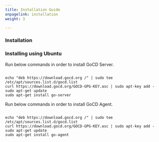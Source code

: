 ```yaml
---
title: Installation Guide
onpagelink: installation
weight: 3

---
```


### Installation

### Installing using Ubuntu

Run below commands in order to install GoCD Server.

 ```

echo "deb https://download.gocd.org /" | sudo tee /etc/apt/sources.list.d/gocd.list
curl https://download.gocd.org/GOCD-GPG-KEY.asc | sudo apt-key add -
sudo apt-get update
sudo apt-get install go-server

```

Run below commands in order to install GoCD Agent.

 ```

echo "deb https://download.gocd.org /" | sudo tee /etc/apt/sources.list.d/gocd.list
curl https://download.gocd.org/GOCD-GPG-KEY.asc | sudo apt-key add -
sudo apt-get update
sudo apt-get install go-agent

```

